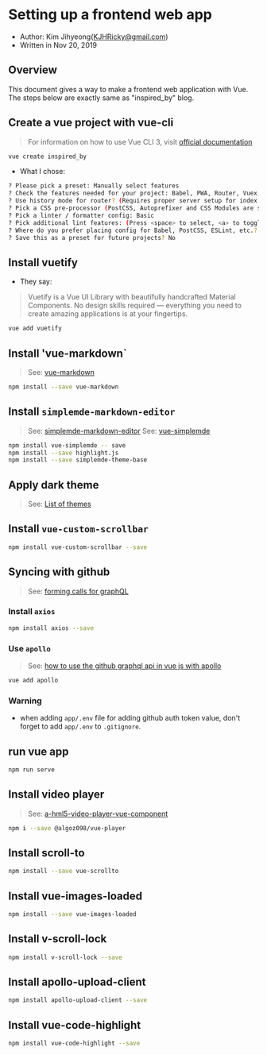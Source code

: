 # Setting up a frontend web app

- Author: Kim Jihyeong(KJHRicky@gmail.com)
- Written in Nov 20, 2019

## Overview

This document gives a way to make a frontend web application with Vue. The steps below are exactly same as "inspired_by" blog.

## Create a vue project with vue-cli

> For information on how to use Vue CLI 3, visit [official documentation](https://cli.vuejs.org/guide/)

```bash
vue create inspired_by
```

- What I chose:

```bash
? Please pick a preset: Manually select features
? Check the features needed for your project: Babel, PWA, Router, Vuex, CSS Pre-processors, Linter
? Use history mode for router? (Requires proper server setup for index fallback in production) Yes
? Pick a CSS pre-processor (PostCSS, Autoprefixer and CSS Modules are supported by default): Sass/SCSS
? Pick a linter / formatter config: Basic
? Pick additional lint features: (Press <space> to select, <a> to toggle all, <i> to invert selection)Lint on save
? Where do you prefer placing config for Babel, PostCSS, ESLint, etc.? In dedicated config files
? Save this as a preset for future projects? No
```

## Install vuetify

- They say:

> Vuetify is a Vue UI Library with beautifully handcrafted Material Components. No design skills required — everything you need to create amazing applications is at your fingertips.

```bash
vue add vuetify
```

## Install 'vue-markdown`

> See: [vue-markdown](https://github.com/miaolz123/vue-markdown)

```bash
npm install --save vue-markdown
```

## Install `simplemde-markdown-editor`

> See: [simplemde-markdown-editor](https://github.com/sparksuite/simplemde-markdown-editor)
> See: [vue-simplemde](https://www.npmjs.com/package/vue-simplemde)

```bash
npm install vue-simplemde -- save
npm install --save highlight.js
npm install --save simplemde-theme-base
```

## Apply dark theme

> See: [List of themes](https://github.com/xcatliu/simplemde-theme-base/wiki/List-of-themes)

## Install `vue-custom-scrollbar`

```bash
npm install vue-custom-scrollbar --save
```

## Syncing with github

> See: [forming calls for graphQL](https://developer.github.com/v4/guides/forming-calls/)

### Install `axios`

```bash
npm install axios --save
```

### Use `apollo`

> See: [how to use the github graphql api in vue js with apollo](https://medium.com/@anoob.bava/how-to-use-the-github-graphql-api-in-vue-js-with-vue-apollo-24304b6731cf)

```bash
vue add apollo
```

<!--
### install `eslint-plugin-graphql` and `typescript`

```bash
npm install eslint-plugin-graphql --save
npm install typescript --save
``` -->

### Warning

- when adding `app/.env` file for adding github auth token value, don't forget to add `app/.env` to `.gitignore`.

## run vue app

```bash
npm run serve
```

## Install video player

> See: [a-hml5-video-player-vue-component](https://vuejsexamples.com/a-hml5-video-player-vue-component/)

```bash
npm i --save @algoz098/vue-player
```

## Install scroll-to

```bash
npm install --save vue-scrollto
```

## Install vue-images-loaded

```bash
npm install --save vue-images-loaded
```

## Install v-scroll-lock

```bash
npm install v-scroll-lock --save
```

## Install apollo-upload-client

```bash
npm install apollo-upload-client --save
```

## Install vue-code-highlight

```bash
npm install vue-code-highlight --save
```
